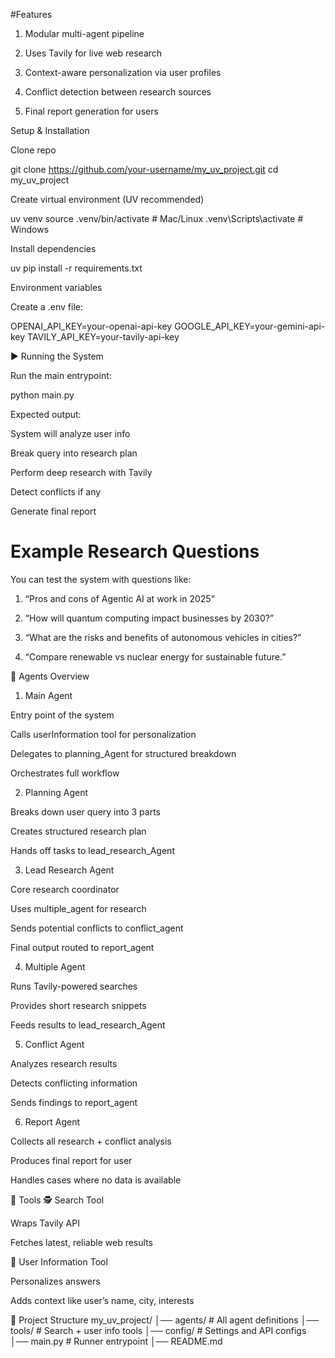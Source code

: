 #Features

1. Modular multi-agent pipeline

2. Uses Tavily for live web research

3. Context-aware personalization via user profiles

4. Conflict detection between research sources

5. Final report generation for users

Setup & Installation

Clone repo

git clone https://github.com/your-username/my_uv_project.git
cd my_uv_project


Create virtual environment (UV recommended)

uv venv
source .venv/bin/activate   # Mac/Linux
.venv\Scripts\activate      # Windows


Install dependencies

uv pip install -r requirements.txt


Environment variables

Create a .env file:

OPENAI_API_KEY=your-openai-api-key
GOOGLE_API_KEY=your-gemini-api-key
TAVILY_API_KEY=your-tavily-api-key

▶️ Running the System

Run the main entrypoint:

python main.py


Expected output:

System will analyze user info

Break query into research plan

Perform deep research with Tavily

Detect conflicts if any

Generate final report

# Example Research Questions

You can test the system with questions like:

1. “Pros and cons of Agentic AI at work in 2025”

2. “How will quantum computing impact businesses by 2030?”

3. “What are the risks and benefits of autonomous vehicles in cities?”

4. “Compare renewable vs nuclear energy for sustainable future.”

🤖 Agents Overview
1. Main Agent

Entry point of the system

Calls userInformation tool for personalization

Delegates to planning_Agent for structured breakdown

Orchestrates full workflow

2. Planning Agent

Breaks down user query into 3 parts

Creates structured research plan

Hands off tasks to lead_research_Agent

3. Lead Research Agent

Core research coordinator

Uses multiple_agent for research

Sends potential conflicts to conflict_agent

Final output routed to report_agent

4. Multiple Agent

Runs Tavily-powered searches

Provides short research snippets

Feeds results to lead_research_Agent

5. Conflict Agent

Analyzes research results

Detects conflicting information

Sends findings to report_agent

6. Report Agent

Collects all research + conflict analysis

Produces final report for user

Handles cases where no data is available

🔧 Tools
🕵️ Search Tool

Wraps Tavily API

Fetches latest, reliable web results

👤 User Information Tool

Personalizes answers

Adds context like user’s name, city, interests

📂 Project Structure
my_uv_project/
│── agents/        # All agent definitions
│── tools/         # Search + user info tools
│── config/        # Settings and API configs
│── main.py        # Runner entrypoint
│── README.md

